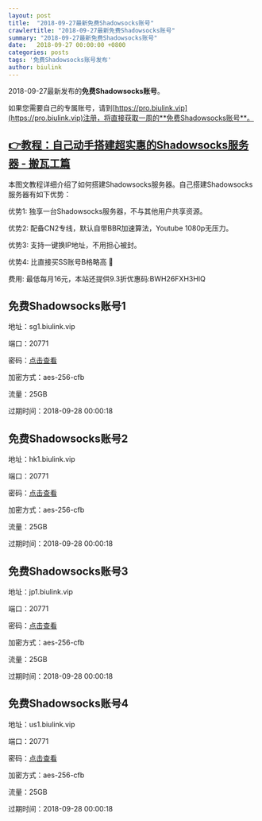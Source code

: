 ```yaml
---
layout: post
title:  "2018-09-27最新免费Shadowsocks账号"
crawlertitle: "2018-09-27最新免费Shadowsocks账号"
summary: "2018-09-27最新免费Shadowsocks账号"
date:   2018-09-27 00:00:00 +0800
categories: posts
tags: '免费Shadowsocks账号发布'
author: biulink
---
```


2018-09-27最新发布的**免费Shadowsocks账号**。

如果您需要自己的专属账号，请到[https://pro.biulink.vip](https://pro.biulink.vip)注册，将直接获取一周的**免费Shadowsocks账号**。

## [👉教程：自己动手搭建超实惠的Shadowsocks服务器 - 搬瓦工篇](https://github.com/Biulink/ShadowsocksTutorials/blob/master/%E6%95%99%E6%82%A8%E8%87%AA%E5%B7%B1%E5%8A%A8%E6%89%8B%E6%90%AD%E5%BB%BA%E8%B6%85%E5%AE%9E%E6%83%A0%E7%9A%84Shadowsocks%E6%9C%8D%E5%8A%A1%E5%99%A8%20-%20%E6%90%AC%E7%93%A6%E5%B7%A5%E7%AF%87.md)
  
  本图文教程详细介绍了如何搭建Shadowsocks服务器。自己搭建Shadowsocks服务器有如下优势：

  优势1: 独享一台Shadowsocks服务器，不与其他用户共享资源。

  优势2: 配备CN2专线，默认自带BBR加速算法，Youtube 1080p无压力。

  优势3: 支持一键换IP地址，不用担心被封。

  优势4: 比直接买SS账号B格略高 🙂

  费用: 最低每月16元，本站还提供9.3折优惠码:BWH26FXH3HIQ
## 免费Shadowsocks账号1

地址：sg1.biulink.vip

端口：20771

密码：[点击查看](https://github.com/Biulink/ShadowsocksTutorials/blob/master/publish/2018-09-27%E6%9C%80%E6%96%B0%E5%85%8D%E8%B4%B9Shadowsocks%E8%B4%A6%E5%8F%B7.md)

加密方式：aes-256-cfb

流量：25GB

过期时间：2018-09-28 00:00:18

## 免费Shadowsocks账号2

地址：hk1.biulink.vip

端口：20771

密码：[点击查看](https://github.com/Biulink/ShadowsocksTutorials/blob/master/publish/2018-09-27%E6%9C%80%E6%96%B0%E5%85%8D%E8%B4%B9Shadowsocks%E8%B4%A6%E5%8F%B7.md)

加密方式：aes-256-cfb

流量：25GB

过期时间：2018-09-28 00:00:18

## 免费Shadowsocks账号3

地址：jp1.biulink.vip

端口：20771

密码：[点击查看](https://github.com/Biulink/ShadowsocksTutorials/blob/master/publish/2018-09-27%E6%9C%80%E6%96%B0%E5%85%8D%E8%B4%B9Shadowsocks%E8%B4%A6%E5%8F%B7.md)

加密方式：aes-256-cfb

流量：25GB

过期时间：2018-09-28 00:00:18

## 免费Shadowsocks账号4

地址：us1.biulink.vip

端口：20771

密码：[点击查看](https://github.com/Biulink/ShadowsocksTutorials/blob/master/publish/2018-09-27%E6%9C%80%E6%96%B0%E5%85%8D%E8%B4%B9Shadowsocks%E8%B4%A6%E5%8F%B7.md)

加密方式：aes-256-cfb

流量：25GB

过期时间：2018-09-28 00:00:18

